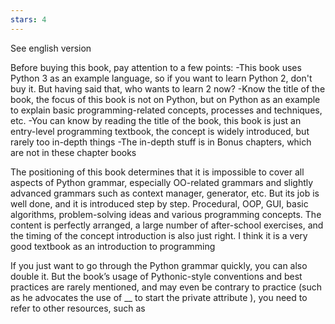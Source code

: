 ```yaml
---
stars: 4
---
```


See english version

Before buying this book, pay attention to a few points:
-This book uses Python 3 as an example language, so if you want to learn Python 2, don't buy it. But having said that, who wants to learn 2 now?
-Know the title of the book, the focus of this book is not on Python, but on Python as an example to explain basic programming-related concepts, processes and techniques, etc.
-You can know by reading the title of the book, this book is just an entry-level programming textbook, the concept is widely introduced, but rarely too in-depth things
-The in-depth stuff is in Bonus chapters, which are not in these chapter books

The positioning of this book determines that it is impossible to cover all aspects of Python grammar, especially OO-related grammars and slightly advanced grammars such as context manager, generator, etc. But its job is well done, and it is introduced step by step. Procedural, OOP, GUI, basic algorithms, problem-solving ideas and various programming concepts. The content is perfectly arranged, a large number of after-school exercises, and the timing of the concept introduction is also just right. I think it is a very good textbook as an introduction to programming

If you just want to go through the Python grammar quickly, you can also double it. But the book’s usage of Pythonic-style conventions and best practices are rarely mentioned, and may even be contrary to practice (such as he advocates the use of __ to start the private attribute ), you need to refer to other resources, such as <fluent Python>
